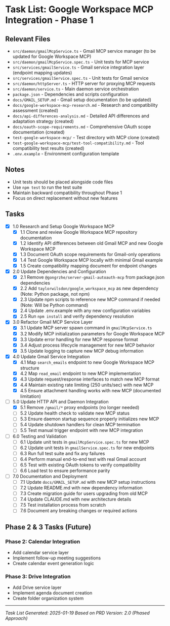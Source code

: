 # Task List: Google Workspace MCP Integration - Phase 1

## Relevant Files

- `src/daemon/gmailMcpService.ts` - Gmail MCP service manager (to be updated for Google Workspace MCP)
- `src/daemon/gmailMcpService.spec.ts` - Unit tests for MCP service
- `src/services/gmailService.ts` - Gmail service integration layer (endpoint mapping updates)
- `src/services/gmailService.spec.ts` - Unit tests for Gmail service
- `src/daemon/httpServer.ts` - HTTP server for proxying MCP requests
- `src/daemon/service.ts` - Main daemon service orchestration
- `package.json` - Dependencies and scripts configuration
- `docs/GMAIL_SETUP.md` - Gmail setup documentation (to be updated)
- `docs/google-workspace-mcp-research.md` - Research and compatibility assessment (created)
- `docs/api-differences-analysis.md` - Detailed API differences and adaptation strategy (created)
- `docs/oauth-scope-requirements.md` - Comprehensive OAuth scope documentation (created)
- `test-google-workspace-mcp/` - Test directory with MCP clone (created)
- `test-google-workspace-mcp/test-tool-compatibility.md` - Tool compatibility test results (created)
- `.env.example` - Environment configuration template

## Notes

- Unit tests should be placed alongside code files
- Use `npm test` to run the test suite
- Maintain backward compatibility throughout Phase 1
- Focus on direct replacement without new features

## Tasks

- [x] 1.0 Research and Setup Google Workspace MCP
  - [x] 1.1 Clone and review Google Workspace MCP repository documentation
  - [x] 1.2 Identify API differences between old Gmail MCP and new Google Workspace MCP
  - [x] 1.3 Document OAuth scope requirements for Gmail-only operations
  - [x] 1.4 Test Google Workspace MCP locally with minimal Gmail example
  - [x] 1.5 Create compatibility mapping document for endpoint changes

- [x] 2.0 Update Dependencies and Configuration
  - [x] 2.1 Remove `@gongrzhe/server-gmail-autoauth-mcp` from package.json dependencies
  - [x] 2.2 Add `taylorwilsdon/google_workspace_mcp` as new dependency (Note: Python package, not npm)
  - [x] 2.3 Update npm scripts to reference new MCP command if needed (Note: Will be Python command)
  - [x] 2.4 Update .env.example with any new configuration variables
  - [x] 2.5 Run `npm install` and verify dependency resolution

- [x] 3.0 Refactor Gmail MCP Service Layer
  - [x] 3.1 Update MCP server spawn command in `gmailMcpService.ts`
  - [x] 3.2 Modify MCP initialization parameters for Google Workspace MCP
  - [x] 3.3 Update error handling for new MCP response format
  - [x] 3.4 Adjust process lifecycle management for new MCP behavior
  - [x] 3.5 Update logging to capture new MCP debug information

- [x] 4.0 Update Gmail Service Integration
  - [x] 4.1 Map `search_emails` endpoint to new Google Workspace MCP structure
  - [x] 4.2 Map `read_email` endpoint to new MCP implementation
  - [x] 4.3 Update request/response interfaces to match new MCP format
  - [x] 4.4 Maintain existing rate limiting (250 units/sec) with new MCP
  - [x] 4.5 Ensure attachment handling works with new MCP (documented limitation)

- [ ] 5.0 Update HTTP API and Daemon Integration
  - [x] 5.1 Remove `/gmail/*` proxy endpoints (no longer needed)
  - [ ] 5.2 Update health check to validate new MCP status
  - [ ] 5.3 Ensure daemon startup sequence properly initializes new MCP
  - [ ] 5.4 Update shutdown handlers for clean MCP termination
  - [ ] 5.5 Test manual trigger endpoint with new MCP integration

- [ ] 6.0 Testing and Validation
  - [ ] 6.1 Update unit tests in `gmailMcpService.spec.ts` for new MCP
  - [ ] 6.2 Update unit tests in `gmailService.spec.ts` for new endpoints
  - [ ] 6.3 Run full test suite and fix any failures
  - [ ] 6.4 Perform manual end-to-end test with real Gmail account
  - [ ] 6.5 Test with existing OAuth tokens to verify compatibility
  - [ ] 6.6 Load test to ensure performance parity

- [ ] 7.0 Documentation and Deployment
  - [ ] 7.1 Update `docs/GMAIL_SETUP.md` with new MCP setup instructions
  - [ ] 7.2 Update README.md with new dependency information
  - [ ] 7.3 Create migration guide for users upgrading from old MCP
  - [ ] 7.4 Update CLAUDE.md with new architecture details
  - [ ] 7.5 Test installation process from scratch
  - [ ] 7.6 Document any breaking changes or required actions

## Phase 2 & 3 Tasks (Future)

### Phase 2: Calendar Integration
- Add calendar service layer
- Implement follow-up meeting suggestions
- Create calendar event generation logic

### Phase 3: Drive Integration
- Add Drive service layer
- Implement agenda document creation
- Create folder organization system

---

*Task List Generated: 2025-01-19*
*Based on PRD Version: 2.0 (Phased Approach)*